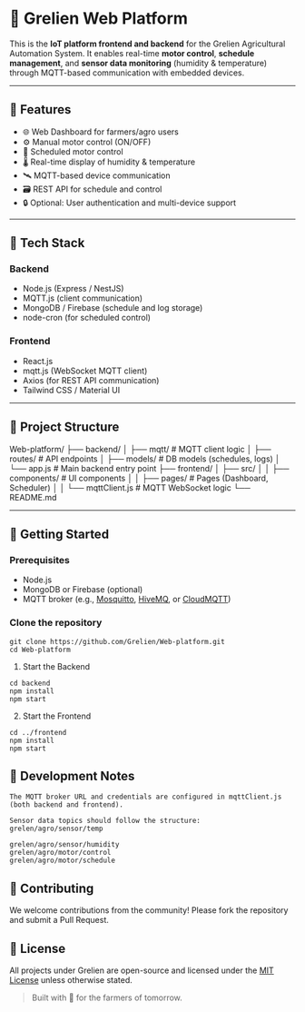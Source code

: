 # 🌱 Grelien Web Platform

This is the **IoT platform frontend and backend** for the Grelien Agricultural Automation System. It enables real-time **motor control**, **schedule management**, and **sensor data monitoring** (humidity & temperature) through MQTT-based communication with embedded devices.

---

## 📌 Features

- 🌐 Web Dashboard for farmers/agro users
- ⚙️ Manual motor control (ON/OFF)
- 📆 Scheduled motor control
- 🌡️ Real-time display of humidity & temperature
- 🛰️ MQTT-based device communication
- 🗃️ REST API for schedule and control
- 🔒 Optional: User authentication and multi-device support

---

## 🧱 Tech Stack

### Backend
- Node.js (Express / NestJS)
- MQTT.js (client communication)
- MongoDB / Firebase (schedule and log storage)
- node-cron (for scheduled control)

### Frontend
- React.js
- mqtt.js (WebSocket MQTT client)
- Axios (for REST API communication)
- Tailwind CSS / Material UI

---

## 📂 Project Structure

Web-platform/
├── backend/
│ ├── mqtt/ # MQTT client logic
│ ├── routes/ # API endpoints
│ ├── models/ # DB models (schedules, logs)
│ └── app.js # Main backend entry point
├── frontend/
│ ├── src/
│ │ ├── components/ # UI components
│ │ ├── pages/ # Pages (Dashboard, Scheduler)
│ │ └── mqttClient.js # MQTT WebSocket logic
└── README.md


---

## 🚀 Getting Started

### Prerequisites
- Node.js
- MongoDB or Firebase (optional)
- MQTT broker (e.g., [Mosquitto](https://mosquitto.org/), [HiveMQ](https://www.hivemq.com/), or [CloudMQTT](https://www.cloudmqtt.com/))

### Clone the repository

```
git clone https://github.com/Grelien/Web-platform.git
cd Web-platform
```
1. Start the Backend
```
cd backend
npm install
npm start
```
2. Start the Frontend
```
cd ../frontend
npm install
npm start
```
## 🧪 Development Notes

    The MQTT broker URL and credentials are configured in mqttClient.js (both backend and frontend).

    Sensor data topics should follow the structure:
    grelen/agro/sensor/temp
```
grelen/agro/sensor/humidity
grelen/agro/motor/control
grelen/agro/motor/schedule
```
## 🤝 Contributing

We welcome contributions from the community!
Please fork the repository and submit a Pull Request.

## 📜 License

All projects under Grelien are open-source and licensed under the [MIT License](https://opensource.org/licenses/MIT) unless otherwise stated.

> Built with 💚 for the farmers of tomorrow.
